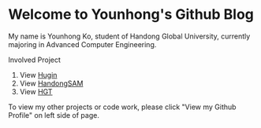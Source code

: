# Welcome to Younhong's Github Blog

My name is Younhong Ko, student of Handong Global University, currently majoring in Advanced Computer Engineering.

Involved Project
1. View [Hugin](https://younhong.github.io/hugin.github.io/)
2. View [HandongSAM](https://younhong.github.io/HandongSAM_Project/)
3. View [HGT](https://younhong.github.io/HGT/)

To view my other projects or code work, please click "View my Github Profile" on left side of page.
